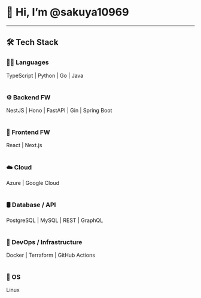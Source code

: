 # 👋 Hi, I’m @sakuya10969

---

## 🛠 Tech Stack

### 🧑‍💻 Languages  
TypeScript | Python | Go | Java  
<br>

### ⚙️ Backend FW  
NestJS | Hono | FastAPI | Gin | Spring Boot  
<br>

### 🎨 Frontend FW  
React | Next.js  
<br>

### ☁️ Cloud  
Azure | Google Cloud  
<br>

### 🛢️ Database / API  
PostgreSQL | MySQL | REST | GraphQL  
<br>

### 🔧 DevOps / Infrastructure  
Docker | Terraform | GitHub Actions  
<br>

### 🐧 OS  
Linux
